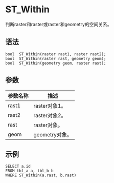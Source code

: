 # ST\_Within

判断raster和raster或raster和geometry的空间关系。

## 语法

```
bool  ST_Within(raster rast1, raster rast2);
bool  ST_Within(raster rast, geometry geom);
bool  ST_Within(geometry geom, raster rast);
```

## 参数

|参数名称|描述|
|----|--|
|rast1|raster对象1。|
|rast2|raster对象2。|
|rast|raster对象。|
|geom|geometry对象。|

## 示例

```
SELECT a.id
FROM tbl_a a, tbl_b b
WHERE ST_Within(a.rast, b.rast)
```

